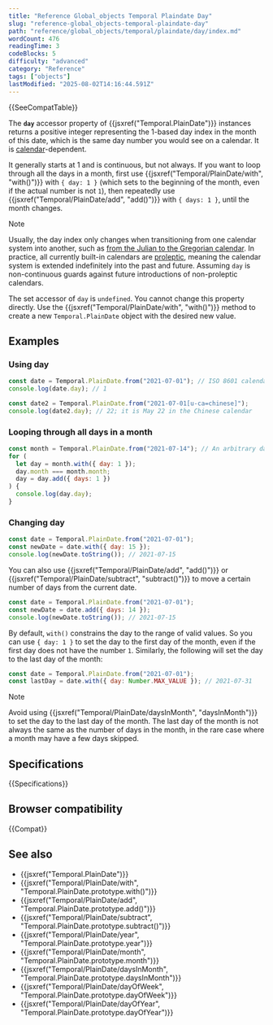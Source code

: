 ```yaml
---
title: "Reference Global_objects Temporal Plaindate Day"
slug: "reference-global_objects-temporal-plaindate-day"
path: "reference/global_objects/temporal/plaindate/day/index.md"
wordCount: 476
readingTime: 3
codeBlocks: 5
difficulty: "advanced"
category: "Reference"
tags: ["objects"]
lastModified: "2025-08-02T14:16:44.591Z"
---
```



{{SeeCompatTable}}

The **`day`** accessor property of {{jsxref("Temporal.PlainDate")}} instances returns a positive integer representing the 1-based day index in the month of this date, which is the same day number you would see on a calendar. It is [calendar](/en-US/docs/Web/JavaScript/Reference/Global_Objects/Temporal#calendars)-dependent.

It generally starts at 1 and is continuous, but not always. If you want to loop through all the days in a month, first use {{jsxref("Temporal/PlainDate/with", "with()")}} with `{ day: 1 }` (which sets to the beginning of the month, even if the actual number is not `1`), then repeatedly use {{jsxref("Temporal/PlainDate/add", "add()")}} with `{ days: 1 }`, until the month changes.

> [!NOTE]
> Usually, the day index only changes when transitioning from one calendar system into another, such as [from the Julian to the Gregorian calendar](https://en.wikipedia.org/wiki/Adoption_of_the_Gregorian_calendar). In practice, all currently built-in calendars are [proleptic](https://en.wikipedia.org/wiki/Proleptic_Gregorian_calendar), meaning the calendar system is extended indefinitely into the past and future. Assuming `day` is non-continuous guards against future introductions of non-proleptic calendars.

The set accessor of `day` is `undefined`. You cannot change this property directly. Use the {{jsxref("Temporal/PlainDate/with", "with()")}} method to create a new `Temporal.PlainDate` object with the desired new value.

## Examples

### Using day

```js
const date = Temporal.PlainDate.from("2021-07-01"); // ISO 8601 calendar
console.log(date.day); // 1

const date2 = Temporal.PlainDate.from("2021-07-01[u-ca=chinese]");
console.log(date2.day); // 22; it is May 22 in the Chinese calendar
```

### Looping through all days in a month

```js
const month = Temporal.PlainDate.from("2021-07-14"); // An arbitrary date in the month
for (
  let day = month.with({ day: 1 });
  day.month === month.month;
  day = day.add({ days: 1 })
) {
  console.log(day.day);
}
```

### Changing day

```js
const date = Temporal.PlainDate.from("2021-07-01");
const newDate = date.with({ day: 15 });
console.log(newDate.toString()); // 2021-07-15
```

You can also use {{jsxref("Temporal/PlainDate/add", "add()")}} or {{jsxref("Temporal/PlainDate/subtract", "subtract()")}} to move a certain number of days from the current date.

```js
const date = Temporal.PlainDate.from("2021-07-01");
const newDate = date.add({ days: 14 });
console.log(newDate.toString()); // 2021-07-15
```

By default, `with()` constrains the day to the range of valid values. So you can use `{ day: 1 }` to set the day to the first day of the month, even if the first day does not have the number `1`. Similarly, the following will set the day to the last day of the month:

```js
const date = Temporal.PlainDate.from("2021-07-01");
const lastDay = date.with({ day: Number.MAX_VALUE }); // 2021-07-31
```

> [!NOTE]
> Avoid using {{jsxref("Temporal/PlainDate/daysInMonth", "daysInMonth")}} to set the day to the last day of the month. The last day of the month is not always the same as the number of days in the month, in the rare case where a month may have a few days skipped.

## Specifications

{{Specifications}}

## Browser compatibility

{{Compat}}

## See also

- {{jsxref("Temporal.PlainDate")}}
- {{jsxref("Temporal/PlainDate/with", "Temporal.PlainDate.prototype.with()")}}
- {{jsxref("Temporal/PlainDate/add", "Temporal.PlainDate.prototype.add()")}}
- {{jsxref("Temporal/PlainDate/subtract", "Temporal.PlainDate.prototype.subtract()")}}
- {{jsxref("Temporal/PlainDate/year", "Temporal.PlainDate.prototype.year")}}
- {{jsxref("Temporal/PlainDate/month", "Temporal.PlainDate.prototype.month")}}
- {{jsxref("Temporal/PlainDate/daysInMonth", "Temporal.PlainDate.prototype.daysInMonth")}}
- {{jsxref("Temporal/PlainDate/dayOfWeek", "Temporal.PlainDate.prototype.dayOfWeek")}}
- {{jsxref("Temporal/PlainDate/dayOfYear", "Temporal.PlainDate.prototype.dayOfYear")}}

